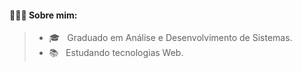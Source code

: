 

<h4> 👨🏻‍💻 Sobre mim: </h4>

> - 🎓 &nbsp; Graduado em Análise e Desenvolvimento de Sistemas. <br/>
> - 📚 &nbsp; Estudando tecnologias Web.
